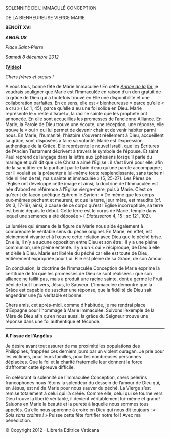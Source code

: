 SOLENNITÉ DE L'IMMACULÉ CONCEPTION

DE LA BIENHEUREUSE VIERGE MARIE

**BENOÎT XVI**

***ANGÉLUS***

*Place Saint-Pierre*

*Samedi 8 décembre 2012*

**\[****[Vidéo](https://www.youtube.com/watch?v=kOOSiu5-BxA&list=PLC9tK3J1RlaZGkT-qS3F021VSzUv-YuwO&index=12&ab_channel=TheVatican-Archive)****\]**

*Chers frères et sœurs !*

À vous tous, bonne fête de Marie Immaculée ! En cette *[Année de la foi](http://www.vatican.va/special/annus_fidei/index_fr.htm)*, je voudrais souligner que Marie est l’Immaculée en raison d’un don gratuit de la grâce de Dieu qui a toutefois trouvé en Elle une disponibilité et une collaboration parfaites. En ce sens, elle est « bienheureuse » parce qu’elle « a cru » ( *Lc* 1, 45), parce qu’elle a eu une foi solide en Dieu. Marie représente le « reste d’Israël », la racine sainte que les prophète ont annoncée. En elle sont accueillies les promesses de l’ancienne Alliance. En Marie, la Parole de Dieu trouve une écoute, une réception, une réponse, elle trouve le « oui » qui lui permet de devenir chair et de venir habiter parmi nous. En Marie, l’humanité, l’histoire s’ouvrent réellement à Dieu, accueillent sa grâce, sont disposées à faire sa volonté. Marie est l’expression authentique de la Grâce. Elle représente le nouvel Israël, que les Écritures de l’Ancien Testament décrivent à travers le symbole de l’épouse. Et saint Paul reprend ce langage dans la lettre aux Éphésiens lorsqu’il parle du mariage et qu’il dit que « le Christ a aimé l’Église : il s’est livré pour elle, afin de la sanctifier en la purifiant par le bain d’eau qu’une parole accompagne ; car il voulait se la présenter à lui-même toute resplendissante, sans tache ni ride ni rien de tel, mais sainte et immaculée » (5, 25-27). Les Pères de l’Église ont développé cette image et ainsi, la doctrine de l’Immaculée est née d’abord en référence à l’Église vierge-mère, puis à Marie. C’est ce qu’écrit de façon poétique Éphrem le Syrien : « De même que les corps eux-mêmes pèchent et meurent, et que la terre, leur mère, est maudite (cf. *Gn* 3, 17-19), ainsi, à cause de ce corps qu’est l’Église incorruptible, sa terre est bénie depuis le début. Cette terre est le corps de Marie, temple dans lequel une semence a été déposée » ( *Diatessaron* 4, 15 : sc 121, 102).

La lumière qui émane de la figure de Marie nous aide également à comprendre le véritable sens du péché originel. En Marie, en effet, est pleinement vivante et à l’œuvre cette relation avec Dieu que le péché brise. En elle, il n’y a aucune opposition entre Dieu et son être : il y a une pleine communion, une pleine entente. Il y a un « oui » réciproque, de Dieu à elle et d’elle à Dieu. Marie est libérée du péché car elle est toute de Dieu, entièrement expropriée pour Lui. Elle est pleine de sa Grâce, de son Amour.

En conclusion, la doctrine de l’Immaculée Conception de Marie exprime la certitude de foi que les promesses de Dieu se sont réalisées : que son alliance ne faillit pas, mais a produit une racine sainte, dont a germé le Fruit béni de tout l’univers, Jésus, le Sauveur. L’Immaculée démontre que la Grâce est capable de susciter une réponse, que la fidélité de Dieu sait engendrer une *foi* véritable et bonne.

Chers amis, cet après-midi, comme d’habitude, je me rendrai place d’Espagne pour l’hommage à Marie Immaculée. Suivons l’exemple de la Mère de Dieu afin qu’en nous aussi, la grâce du Seigneur trouve une réponse dans une foi authentique et féconde.

* * *

**À l'issue de l'Angélus**

Je désire avant tout assurer de ma proximité les populations des Philippines, frappées ces derniers jours par un violent ouragan. Je prie pour les victimes, pour leurs familles, pour les nombreuses personnes déplacées. Que la foi et la charité fraternelle leur donnent la force d’affronter cette épreuve difficile.

En célébrant la solennité de l’Immaculée Conception, chers pèlerins francophones nous fêtons la splendeur du dessein de l’amour de Dieu qui, en Jésus, est né de Marie pour nous sauver du péché. La Vierge s’est remise totalement à celui qui l’a créée. Comme elle, celui qui se tourne vers Dieu trouve la liberté véritable, il devient véritablement lui-même et grand! Saluons en Marie la beauté et la pureté à laquelle nous sommes tous appelés. Qu’elle nous apprenne à croire en Dieu qui nous dit toujours : *« Sois sans crainte ! »* Puisse cette fête fortifier notre foi ! Avec ma bénédiction.

© Copyright 2012 - Libreria Editrice Vaticana
